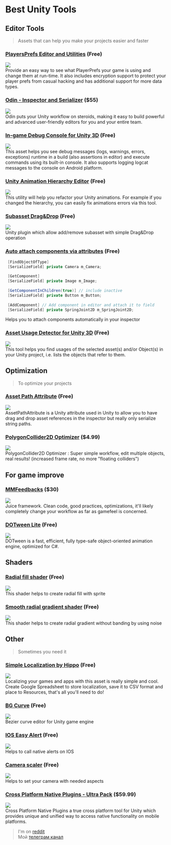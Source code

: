 # Best Unity Tools


## Editor Tools
> Assets that can help you make your projects easier and faster

### [PlayersPrefs Editor and Utilities](https://assetstore.unity.com/packages/tools/playersprefs-editor-and-utilities-26656) (**Free**)
![](https://assetstorev1-prd-cdn.unity3d.com/key-image/73451c36-cf69-4ba2-b7ab-e9b4aa9a4788.webp "")</br>
Provide an easy way to see what PlayerPrefs your game is using and change them at run-time. It also includes encryption support to protect your player prefs from casual hacking and has additional support for more data types. 
</br>
### [Odin - Inspector and Serializer](https://assetstore.unity.com/packages/tools/utilities/odin-inspector-and-serializer-89041) (**$55**)
![](https://assetstorev1-prd-cdn.unity3d.com/key-image/172529bb-b9b5-4419-ac62-2da5bf82331a.webp "")</br>
Odin puts your Unity workflow on steroids, making it easy to build powerful and advanced user-friendly editors for you and your entire team. 
</br>
### [In-game Debug Console for Unity 3D](https://github.com/yasirkula/UnityIngameDebugConsole) (**Free**)
![](https://raw.githubusercontent.com/yasirkula/UnityIngameDebugConsole/master/Images/1.png "")</br>
This asset helps you see debug messages (logs, warnings, errors, exceptions) runtime in a build (also assertions in editor) and execute commands using its built-in console. It also supports logging logcat messages to the console on Android platform.
</br>
### [Unity Animation Hierarchy Editor](https://github.com/s-m-k/Unity-Animation-Hierarchy-Editor) (**Free**)
![](https://raw.githubusercontent.com/Nrjwolf/BestUnityTools/master/img/Unity%20Animation%20Hierarchy%20Editor.png "")</br>
This utility will help you refactor your Unity animations. For example if you changed the hierarchy, you can easily fix animations errors via this tool.
</br>
### [Subasset Drag&Drop](https://github.com/Maligan/unity-subassets-drag-and-drop) (**Free**)
![](https://raw.githubusercontent.com/Maligan/unity-subassets-drag-and-drop/master/Demo.gif "")</br>
Unity plugin which allow add/remove subasset with simple Drag&Drop operation
</br>
### [Auto attach components via attributes](https://github.com/Nrjwolf/unity-auto-attach-component-attributes) (**Free**)
``` c#
 [FindObjectOfType]
 [SerializeField] private Camera m_Camera;
 
 [GetComponent] 
 [SerializeField] private Image m_Image;
 
 [GetComponentInChildren(true)] // include inactive
 [SerializeField] private Button m_Button;
 
 [AddComponent] // Add component in editor and attach it to field
 [SerializeField] private SpringJoint2D m_SpringJoint2D;
```
Helps you to attach components automatically in your inspector
</br>
### [Asset Usage Detector for Unity 3D](https://github.com/yasirkula/UnityAssetUsageDetector) (**Free**)
![](https://raw.githubusercontent.com/yasirkula/UnityAssetUsageDetector/master/screenshots/img1.png "")</br>
This tool helps you find usages of the selected asset(s) and/or Object(s) in your Unity project, i.e. lists the objects that refer to them.
</br>

## Optimization
> To optimize your projects

### [Asset Path Attribute](https://github.com/ByronMayne/AssetPathAttribute) (**Free**)
![](https://raw.githubusercontent.com/ByronMayne/AssetPathAttribute/master/images/TrueValues.png "")</br>
AssetPathAttribute is a Unity attribute used in Unity to allow you to have drag and drop asset references in the inspector but really only serialize string paths.
</br>
### [PolygonCollider2D Optimizer](https://assetstore.unity.com/packages/tools/sprite-management/polygoncollider2d-optimizer-16605) (**$4.99**)
![](https://assetstorev1-prd-cdn.unity3d.com/key-image/fcf3a941-3e0e-47a0-9c34-b1aae309e645.webp "")</br>
PolygonCollider2D Optimizer : Super simple workflow, edit multiple objects, real results! (increased frame rate, no more "floating colliders")
</br>

## For game improve

### [MMFeedbacks](https://assetstore.unity.com/packages/tools/utilities/mmfeedbacks-155004) (**$30**)
![](https://assetstorev1-prd-cdn.unity3d.com/key-image/bd209bc7-3cc2-49bc-9228-c8056f108c13.webp "")</br>
Juice framework. Clean code, good practices, optimizations, it'll likely completely change your workflow as far as gamefeel is concerned. 
</br>
### [DOTween Lite](https://assetstore.unity.com/packages/tools/animation/dotween-hotween-v2-27676) (**Free**)
![](https://assetstorev1-prd-cdn.unity3d.com/key-image/d28cf7c5-1e07-4494-81e3-bc3ca7539da6.webp "")</br>
DOTween is a fast, efficient, fully type-safe object-oriented animation engine, optimized for C#.
</br>

## Shaders

### [Radial fill shader](https://github.com/Nrjwolf/unity-shader-sprite-radial-fill) (**Free**)
![](https://raw.githubusercontent.com/Nrjwolf/unity-shader-sprite-radial-fill/master/gif.gif "")</br>
This shader helps to create radial fill with sprite
</br>
### [Smooth radial gradient shader](https://github.com/Nrjwolf/unity-shader-smooth-radial-gradient) (**Free**)
![](https://raw.githubusercontent.com/Nrjwolf/unity-shader-smooth-radial-gradient/master/images/withNoise.png "")</br>
This shader helps to create radial gradient without banding by using noise
</br>

## Other
> Sometimes you need it

### [Simple Localization by Hippo](https://assetstore.unity.com/packages/tools/gui/simple-localization-by-hippo-120113) (**Free**)
![](https://assetstorev1-prd-cdn.unity3d.com/key-image/00958226-4158-42ee-9da5-72f985639ece.webp "")</br>
Localizing your games and apps with this asset is really simple and cool. Create Google Spreadsheet to store localization, save it to CSV format and place to Resources, that's all you'll need to do!
</br>
### [BG Curve](https://assetstore.unity.com/packages/tools/utilities/bg-curve-59043) (**Free**)
![](https://raw.githubusercontent.com/bansheeGz/bansheeGz.github.io/master/images/DemoGifBGCurve.gif "")</br>
Bezier curve editor for Unity game engine
</br>
### [IOS Easy Alert](https://github.com/Nrjwolf/unity-ios-easy-native-alert) (**Free**)
![](https://github.com/Nrjwolf/unity-ios-easy-native-alert/blob/master/images/SimpleAlert.png "")</br>
Helps to call native alerts on IOS
</br>
### [Camera scaler](https://github.com/Nrjwolf/Unity-Camera-Scaler) (**Free**)
![](https://github.com/Nrjwolf/Unity-Camera-Scaler/raw/master/Media/example.gif "")</br>
Helps to set your camera with needed aspects 
</br>
### [Cross Platform Native Plugins - Ultra Pack](https://assetstore.unity.com/packages/tools/integration/cross-platform-native-plugins-ultra-pack-31086) (**$59.99**)
![](https://assetstorev1-prd-cdn.unity3d.com/key-image/16b34600-5ee8-4f43-a197-9991287768e2.webp "")</br>
Cross Platform Native Plugins a true cross platform tool for Unity which provides unique and unified way to access native functionality on mobile platforms. 
</br>

>I'm on [reddit](https://www.reddit.com/r/Nrjwolf/)  
>Мой [телеграм канал](https://t.me/nrjwolf_live)

